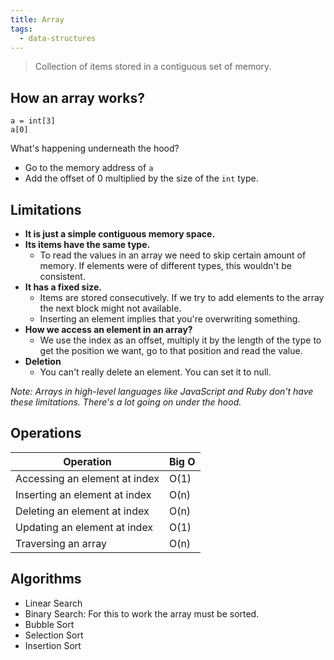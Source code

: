 ```yaml
---
title: Array
tags:
  - data-structures
---
```


> Collection of items stored in a contiguous set of memory.

## How an array works?

```
a = int[3]
a[0]
```

What's happening underneath the hood?

- Go to the memory address of `a`
- Add the offset of 0 multiplied by the size of the `int` type.

## Limitations

- **It is just a simple contiguous memory space.**
- **Its items have the same type.**
  - To read the values in an array we need to skip certain amount of memory. If elements were of different types, this
    wouldn't be consistent.
- **It has a fixed size.**
  - Items are stored consecutively. If we try to add elements to the array the next block might not available.
  - Inserting an element implies that you're overwriting something.
- **How we access an element in an array?**
  - We use the index as an offset, multiply it by the length of the type to get the position we want, go to that
    position and read the value.
- **Deletion**
  - You can't really delete an element. You can set it to null.

_Note: Arrays in high-level languages like JavaScript and Ruby don't have these limitations. There's a lot going on
under the hood._

## Operations

| Operation                     | Big O |
| ----------------------------- | ----- |
| Accessing an element at index | O(1)  |
| Inserting an element at index | O(n)  |
| Deleting an element at index  | O(n)  |
| Updating an element at index  | O(1)  |
| Traversing an array           | O(n)  |

## Algorithms

- Linear Search
- Binary Search: For this to work the array must be sorted.
- Bubble Sort
- Selection Sort
- Insertion Sort
